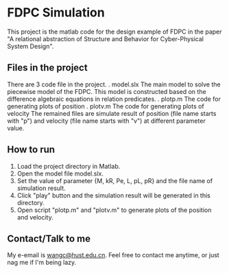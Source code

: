 # FDPC Simulation

This project is the matlab code for the design example of FDPC in the paper "A relational abstraction of Structure and Behavior for Cyber-Physical System Design".

## Files in the project

There are 3 code file in the project.
. model.slx  The main model to solve the piecewise model of the FDPC. This model is constructed based on the difference algebraic equations in relation predicates.
. plotp.m    The code for generating plots of position
. plotv.m    The code for generating plots of velocity
The remained files are simulate result of position (file name starts with "p") and velocity (file name starts with "v") at different parameter value.

## How to run

1. Load the project directory in Matlab.
2. Open the model file model.slx.
3. Set the value of parameter {M, kR, Pe, L, pL, pR} and the file name of simulation result.
4. Click "play" button and the simulation result will be generated in this directory.
5. Open script "plotp.m" and "plotv.m" to generate plots of the position and velocity.

## Contact/Talk to me

My e-email is wangc@hust.edu.cn. Feel free to contact me anytime, or just nag me if I'm being lazy.
